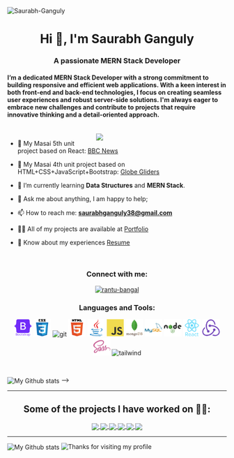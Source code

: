 
<p align="left"> <img src="https://komarev.com/ghpvc/?username=Saurabh8657" alt="Saurabh-Ganguly" /> </p>

<h1 align="center">Hi 👋, I'm Saurabh Ganguly</h1>
<h3 align="center">A passionate MERN Stack Developer</h3>

#### I’m a dedicated MERN Stack Developer with a strong commitment to building responsive and efficient web applications. With a keen interest in both front-end and back-end technologies, I focus on creating seamless user experiences and robust server-side solutions. I'm always eager to embrace new challenges and contribute to projects that require innovative thinking and a detail-oriented approach.

<br/>
<img align="right" width="300" src="https://miro.medium.com/v2/resize:fit:1400/0*NgUtI3tYLhuq5Vy0.gif" >

- 🔭 My Masai 5th unit project based on React: [BBC News](https://bbc-news-zeta.vercel.app/)
- 🔭 My Masai 4th unit project based on HTML+CSS+JavaScript+Bootstrap: [Globe Gliders](https://team-kushal-koder.vercel.app/)
  
- 🌱 I’m currently learning **Data Structures** and **MERN Stack**.
- 💬 Ask me about anything, I am happy to help;
- 📫 How to reach me: **saurabhganguly38@gmail.com**
- 👨‍💻 All of my projects are available at [Portfolio](https://Saurabh8657.github.io/)
- 📄 Know about my experiences [Resume](https://drive.google.com/file/d/1rVcMj41atT8o1ij-wHxoK9Xlc8EDiR0Y/view?usp=sharing)

<br/>
<h3 align="center">Connect with me:</h3>
<p align="center">
  <a href="www.linkedin.com/in/saurabh-ganguly038" target="_blank">
    <img src="https://raw.githubusercontent.com/rahuldkjain/github-profile-readme-generator/master/src/images/icons/Social/linked-in-alt.svg" alt="rantu-bangal" height="30" width="40" />
  </a>
</p>

<h3 align="center">Languages and Tools:</h3>
<p align="center">
  <img src="https://raw.githubusercontent.com/devicons/devicon/master/icons/bootstrap/bootstrap-plain-wordmark.svg" alt="bootstrap" width="40" height="40"/>
  <img src="https://raw.githubusercontent.com/devicons/devicon/master/icons/css3/css3-original-wordmark.svg" alt="css3" width="40" height="40"/>
  <img src="https://www.vectorlogo.zone/logos/git-scm/git-scm-icon.svg" alt="git" width="40" height="40"/>
  <img src="https://raw.githubusercontent.com/devicons/devicon/master/icons/html5/html5-original-wordmark.svg" alt="html5" width="40" height="40"/>
  <img src="https://raw.githubusercontent.com/devicons/devicon/master/icons/java/java-original.svg" alt="java" width="40" height="40"/>
  <img src="https://raw.githubusercontent.com/devicons/devicon/master/icons/javascript/javascript-original.svg" alt="javascript" width="40" height="40"/>
  <img src="https://raw.githubusercontent.com/devicons/devicon/master/icons/mongodb/mongodb-original-wordmark.svg" alt="mongodb" width="40" height="40"/>
  <img src="https://raw.githubusercontent.com/devicons/devicon/master/icons/mysql/mysql-original-wordmark.svg" alt="mysql" width="40" height="40"/>
  <img src="https://raw.githubusercontent.com/devicons/devicon/master/icons/nodejs/nodejs-original-wordmark.svg" alt="nodejs" width="40" height="40"/>
  <img src="https://raw.githubusercontent.com/devicons/devicon/master/icons/react/react-original-wordmark.svg" alt="react" width="40" height="40"/>
  <img src="https://raw.githubusercontent.com/devicons/devicon/master/icons/redux/redux-original.svg" alt="redux" width="40" height="40"/>
  <img src="https://raw.githubusercontent.com/devicons/devicon/master/icons/sass/sass-original.svg" alt="sass" width="40" height="40"/> 
  <img src="https://www.vectorlogo.zone/logos/tailwindcss/tailwindcss-icon.svg" alt="tailwind" width="40" height="40"/>
</p>
<br/>




 <img alt="My Github stats" align="center" border-radius="40px" width="800px" height="200px" src="https://github-readme-stats.vercel.app/api?username=Saurabh8657&count_private=true&show_icons=true&hide_border=true&theme=react" href="https://github.com/chiraag-kakar"/> -->


---


<h2 align="center">Some of the projects I have worked on 👨‍💻:</h2>


<center>
<a href="https://github.com/Saurabh8657/Saurav_Boat">
  <img align="center" src="https://github-readme-stats.vercel.app/api/pin/?username=saurabh8657&repo=Saurav_Boat&theme=ayu-mirage&layout=compact" />
</a>
<a href="https://github.com/Saurabh8657/BBC-News">
  <img align="center" src="https://github-readme-stats.vercel.app/api/pin/?username=saurabh8657&repo=BBC-News&theme=ayu-mirage&layout=compact" />
</a>
<a href="https://github.com/Saurabh8657/ClickMart">
  <img align="center" src="https://github-readme-stats.vercel.app/api/pin/?username=saurabh8657&repo=ClickMart&theme=ayu-mirage&layout=compact" />
</a>
<a href="https://github.com/Saurabh8657/Team_kushal_koder">
  <img align="center" src="https://github-readme-stats.vercel.app/api/pin/?username=saurabh8657&repo=Team_kushal_koder&theme=ayu-mirage&layout=compact" />
</a>
<a href="https://github.com/Saurabh8657/Team_Digital_Galaxy">
  <img align="center" src="https://github-readme-stats.vercel.app/api/pin/?username=saurabh8657&repo=Team_Digital_Galaxy&theme=react&layout=compact" />
</a>
<a href="https://github.com/Saurabh8657/Saurav_Figma">
  <img align="center" src="https://github-readme-stats.vercel.app/api/pin/?username=saurabh8657&repo=Saurav_Figma&theme=react&layout=compact" />
</a>
</center>


---

<img alt="My Github stats" align="center" border-radius="40px" width="800px" height="200px" src="https://github-readme-streak-stats.herokuapp.com/?user=Saurabh8657&theme=react&layout=compact" alt="saurav-ganguly" />
<img height="120" alt="Thanks for visiting my profile" width="100%" src="https://github.com/dibyendu415/dibyendu415/blob/master/marquee.svg" />


